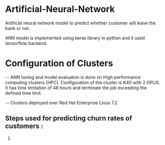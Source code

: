 # Artificial-Neural-Network
Artificial neural network model to predict whether customer will leave the bank or not. 

ANN model is implemented using keras library in python and it used tensorflow backend. 

# Configuration of Clusters 

-- ANN tuning and model evaluation is done on High performance computing clusters (HPC). Configuration of the cluster is K40 with 2 GPUS. It has time limitation of 48 hours and terminate the job exceeding the defined time limit. 

-- Clusters deployed over Red Hat Enterprise Linux 7.2

## Steps used for predicting churn rates of customers :

1. 

